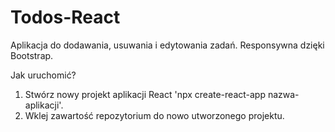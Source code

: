 # Todos-React
Aplikacja do dodawania, usuwania i edytowania zadań. Responsywna dzięki Bootstrap.

Jak uruchomić?
1. Stwórz nowy projekt aplikacji React 'npx create-react-app nazwa-aplikacji'.
2. Wklej zawartość repozytorium do nowo utworzonego projektu.
